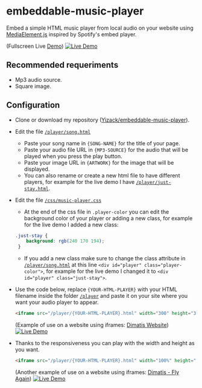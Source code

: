 # embeddable-music-player
Embed a simple HTML music player from local audio on your website using [MediaElement.js](https://www.mediaelementjs.com/) inspired by Spotify's embed player.

(Fullscreen Live [Demo](https://embeddable-music-player.yizack.com/player/just-stay.html))
[![Live Demo](https://yizack.com/images/embeddable-music-player/full-screen.jpg)](https://embeddable-music-player.yizack.com/player/just-stay.html)

## Recommended requeriments
- Mp3 audio source.
- Square image.

## Configuration
- Clone or download my repository ([Yizack/embeddable-music-player](https://github.com/Yizack/embeddable-music-player)).
- Edit the file [`/player/song.html`](https://github.com/Yizack/embeddable-music-player/blob/master/player/song.html)
  - Paste your song name in `{SONG-NAME}` for the title of your page.
  - Paste your audio file URL in `{MP3-SOURCE}` for the audio that will be played when you press the play button.
  - Paste your image URL in `{ARTWORK}` for the image that will be displayed.
  - You can also rename or create a new html file to have different players, for example for the live demo I have [`/player/just-stay.html`](https://embeddable-music-player.yizack.com/player/just-stay.html).
 
- Edit the file [`/css/music-player.css`](https://github.com/Yizack/embeddable-music-player/blob/master//css/music-player.css)
  - At the end of the css file in `.player-color` you can edit the background color of your player or adding a new class, for example for the live demo I added a new class:
  ```css
  .just-stay {
      background: rgb(240 170 194);
   }
  ```
  - If you add a new class make sure to change the class attribute in [`/player/song.html`](https://github.com/Yizack/embeddable-music-player/blob/master/player/song.html) at this line `<div id="player" class="player-color">`, for example for the live demo I changed it to `<div id="player" class="just-stay">`.

- Use the code below, replace `{YOUR-HTML-PLAYER}` with your HTML filename inside the folder [`/player`](https://github.com/Yizack/embeddable-music-player/blob/master/player) and paste it on your site where you want your audio player to appear.
  ```html
  <iframe src="/player/{YOUR-HTML-PLAYER}.html" width="300" height="385"></iframe>
  ```
  (Example of use on a website using iframes: [Dimatis Website](https://dimatis.yizack.com))
  [![Live Demo](https://yizack.com/images/embeddable-music-player/embeddeds.jpg)](https://dimatis.yizack.com)

- Thanks to the responsiveness you can play with the width and height as you want.
  ```html
  <iframe src="/player/{YOUR-HTML-PLAYER}.html" width="100%" height="450"></iframe>
  ```
  (Another example of use on a website using iframes: [Dimatis - Fly Again](https://dimatis.yizack.com/music/fly-again))
  [![Live Demo](https://yizack.com/images/embeddable-music-player/embeddeds2.jpg)](https://dimatis.yizack.com/music/fly-again)